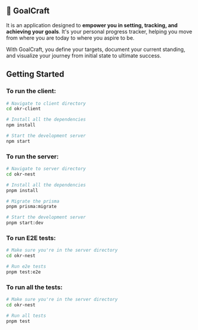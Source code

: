 ## 🎯 GoalCraft

It is an application designed to **empower you in setting, tracking, and achieving your goals**. It's your personal progress tracker, helping you move from where you are today to where you aspire to be. 

With GoalCraft, you define your targets, document your current standing, and visualize your journey from initial state to ultimate success.

## Getting Started

### To run the client:

```bash
# Navigate to client directory
cd okr-client

# Install all the dependencies
npm install

# Start the development server
npm start
```

### To run the server:

```bash
# Navigate to server directory
cd okr-nest

# Install all the dependencies
pnpm install

# Migrate the prisma
pnpm prisma:migrate

# Start the development server
pnpm start:dev
```

### To run E2E tests:

```bash
# Make sure you're in the server directory
cd okr-nest

# Run e2e tests
pnpm test:e2e
```

### To run all the tests:

```bash
# Make sure you're in the server directory
cd okr-nest

# Run all tests
pnpm test
```
